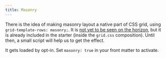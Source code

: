 ```yaml
---
title: Masonry
---
```


There is the idea of making masonry layout a native part of CSS grid, using `grid-template-rows: masonry;`. It is [not yet to be seen on the horizon](https://caniuse.com/mdn-css_properties_grid-template-rows_masonry), but it is already included in the starter (inside the `grid.css` composition).
Until then, a small script will help us to get the effect.

It gets loaded by opt-in.
Set `masonry: true` in your front matter to activate.
